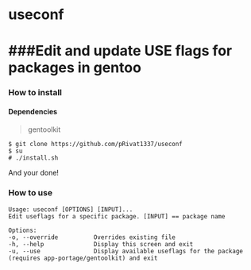 # useconf


###Edit and update USE flags for packages in gentoo
====

### How to install

#### Dependencies
> gentoolkit

```
$ git clone https://github.com/pRivat1337/useconf
$ su
# ./install.sh
```
And your done!

### How to use

```
Usage: useconf [OPTIONS] [INPUT]...
Edit useflags for a specific package. [INPUT] == package name

Options:
-o, --override          Overrides existing file
-h, --help              Display this screen and exit
-u, --use               Display available useflags for the package (requires app-portage/gentoolkit) and exit
```

